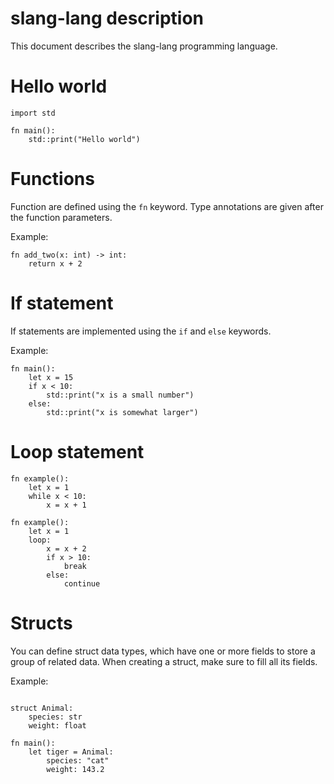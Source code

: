 # slang-lang description

This document describes the slang-lang programming
language.

# Hello world

```
import std

fn main():
    std::print("Hello world")

```

# Functions

Function are defined using the `fn` keyword.
Type annotations are given after the function
parameters.

Example:

```
fn add_two(x: int) -> int:
    return x + 2

```

# If statement

If statements are implemented using the `if` and `else` keywords.

Example:

```
fn main():
    let x = 15
    if x < 10:
        std::print("x is a small number")
    else:
        std::print("x is somewhat larger")
```

# Loop statement

```
fn example():
    let x = 1
    while x < 10:
        x = x + 1
```

```
fn example():
    let x = 1
    loop:
        x = x + 2
        if x > 10:
            break
        else:
            continue
```

# Structs

You can define struct data types, which have one
or more fields to store a group of related data.
When creating a struct, make sure to fill all its
fields.

Example:

```

struct Animal:
    species: str
    weight: float

fn main():
    let tiger = Animal:
        species: "cat"
        weight: 143.2

```
